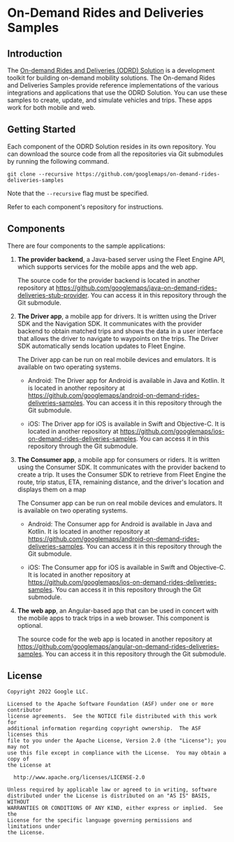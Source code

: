# On-Demand Rides and Deliveries Samples

## Introduction

The [On-demand Rides and Deliveries (ODRD) Solution](https://developers.google.com/maps/documentation/transportation-logistics/on-demand-rides-deliveries-solution)
is a development toolkit for building on-demand mobility solutions. The
On-demand Rides and Deliveries Samples provide reference implementations of the
various integrations and applications that use the ODRD Solution. You can use
these samples to create, update, and simulate vehicles and trips. These apps
work for both mobile and web.

## Getting Started

Each component of the ODRD Solution resides in its own repository. You can
download the source code from all the repositories via Git submodules by running
the following command.

```
git clone --recursive https://github.com/googlemaps/on-demand-rides-deliveries-samples
```

Note that the `--recursive` flag must be specified.

Refer to each component's repository for instructions.

## Components

There are four components to the sample applications:

1.  **The provider backend**, a Java-based server using the Fleet Engine API,
    which supports services for the mobile apps and the web app.

    The source code for the provider backend is located in another repository at
    https://github.com/googlemaps/java-on-demand-rides-deliveries-stub-provider.
    You can access it in this repository through the Git submodule.

2.  **The Driver app**, a mobile app for drivers. It is written using the Driver
    SDK and the Navigation SDK. It communicates with the provider backend to
    obtain matched trips and shows the data in a user interface that allows the
    driver to navigate to waypoints on the trips. The Driver SDK automatically
    sends location updates to Fleet Engine.

    The Driver app can be run on real mobile devices and emulators.
    It is available on two operating systems.

    -   Android: The Driver app for Android is available in Java and Kotlin.
        It is located in another repository at
        https://github.com/googlemaps/android-on-demand-rides-deliveries-samples.
        You can access it in this repository through the Git submodule.

    -   iOS: The Driver app for iOS is available in Swift and Objective-C.
        It is located in another repository at
        https://github.com/googlemaps/ios-on-demand-rides-deliveries-samples.
        You can access it in this repository through the Git submodule.

3.  **The Consumer app**, a mobile app for consumers or riders. It is written
    using the Consumer SDK. It communicates with the provider backend to create
    a trip. It uses the Consumer SDK to retrieve from Fleet Engine the route,
    trip status, ETA, remaining distance, and the driver's location and displays
    them on a map

    The Consumer app can be run on real mobile devices and emulators. It is
    available on two operating systems.

    -   Android: The Consumer app for Android is available in Java and Kotlin.
        It is located in another repository at
        https://github.com/googlemaps/android-on-demand-rides-deliveries-samples.
        You can access it in this repository through the Git submodule.

    -   iOS: The Consumer app for iOS is available in Swift and Objective-C.
        It is located in another repository at
        https://github.com/googlemaps/ios-on-demand-rides-deliveries-samples.
        You can access it in this repository through the Git submodule.

4.  **The web app**, an Angular-based app that can be used in concert with the
    mobile apps to track trips in a web browser. This component is optional.

    The source code for the web app is located in another repository at
    https://github.com/googlemaps/angular-on-demand-rides-deliveries-samples.
    You can access it in this repository through the Git submodule.

## License

```
Copyright 2022 Google LLC.

Licensed to the Apache Software Foundation (ASF) under one or more contributor
license agreements.  See the NOTICE file distributed with this work for
additional information regarding copyright ownership.  The ASF licenses this
file to you under the Apache License, Version 2.0 (the "License"); you may not
use this file except in compliance with the License.  You may obtain a copy of
the License at

  http://www.apache.org/licenses/LICENSE-2.0

Unless required by applicable law or agreed to in writing, software
distributed under the License is distributed on an "AS IS" BASIS, WITHOUT
WARRANTIES OR CONDITIONS OF ANY KIND, either express or implied.  See the
License for the specific language governing permissions and limitations under
the License.
```
